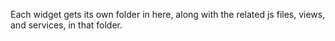 Each widget gets its own folder in here, along with the related js files, views, and services, in that folder.
